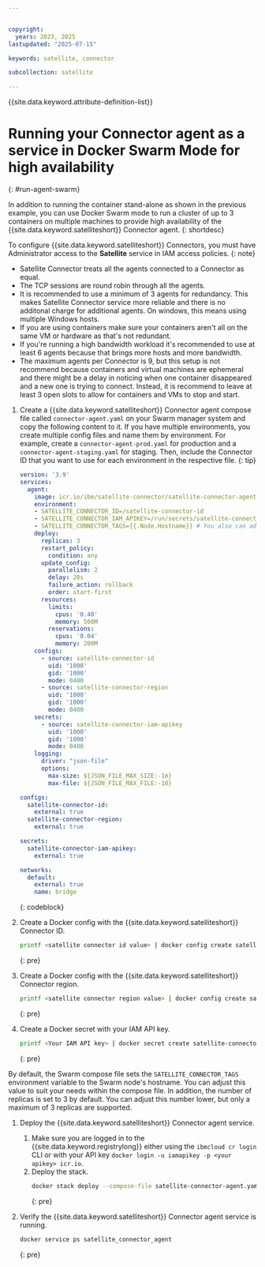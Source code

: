 ```yaml
---


copyright:
  years: 2023, 2025
lastupdated: "2025-07-15"

keywords: satellite, connector

subcollection: satellite

---
```


{{site.data.keyword.attribute-definition-list}}

# Running your Connector agent as a service in Docker Swarm Mode for high availability
{: #run-agent-swarm}

In addition to running the container stand-alone as shown in the previous example, you can use Docker Swarm mode to run a cluster of up to 3 containers on multiple machines to provide high availability of the {{site.data.keyword.satelliteshort}} Connector agent.
{: shortdesc}

To configure {{site.data.keyword.satelliteshort}} Connectors, you must have Administrator access to the **Satellite** service in IAM access policies.
{: note}

- Satellite Connector treats all the agents connected to a Connector as equal.
- The TCP sessions are round robin through all the agents.
- It is recommended to use a minimum of 3 agents for redundancy. This makes Satellite Connector service more reliable and there is no additonal charge for additional agents. On windows, this means using multiple Windows hosts.
- If you are using containers make sure your containers aren't all on the same VM or hardware as that's not redundant.
- If you're running a high bandwidth workload it's recommended to use at least 6 agents because that brings more hosts and more bandwidth.
- The maximum agents per Connector is 9, but this setup is not recommend because containers and virtual machines are ephemeral and there might be a delay in noticing when one container disappeared and a new one is trying to connect. Instead, it is recommend to leave at least 3 open slots to allow for containers and VMs to stop and start.

1. Create a {{site.data.keyword.satelliteshort}} Connector agent compose file called `connector-agent.yaml` on your Swarm manager system and copy the following content to it.
    If you have multiple environments, you create multiple config files and name them by environment. For example, create a `connector-agent-prod.yaml` for production and a `connector-agent-staging.yaml` for staging. Then, include the Connector ID that you want to use for each environment in the respective file.
    {: tip}

    ```yaml
    version: '3.9'
    services:
      agent:
        image: icr.io/ibm/satellite-connector/satellite-connector-agent:latest
        environment:
        - SATELLITE_CONNECTOR_ID=/satellite-connector-id
        - SATELLITE_CONNECTOR_IAM_APIKEY=/run/secrets/satellite-connector-iam-apikey
        - SATELLITE_CONNECTOR_TAGS={{.Node.Hostname}} # You also can add other details in this field. For example, SATELLITE_CONNECTOR_TAGS="Some text"
        deploy:
          replicas: 3
          restart_policy:
            condition: any
          update_config:
            parallelism: 2
            delay: 20s
            failure_action: rollback
            order: start-first
          resources:
            limits:
              cpus: '0.40'
              memory: 500M
            reservations:
              cpus: '0.04'
              memory: 200M 
        configs: 
          - source: satellite-connector-id
            uid: '1000'
            gid: '1000'
            mode: 0400
          - source: satellite-connector-region
            uid: '1000'     
            gid: '1000'     
            mode: 0400      
        secrets:
          - source: satellite-connector-iam-apikey
            uid: '1000'
            gid: '1000'
            mode: 0400
        logging:
          driver: "json-file"
          options:
            max-size: ${JSON_FILE_MAX_SIZE:-1m}
            max-file: ${JSON_FILE_MAX_FILE:-10}

    configs:
      satellite-connector-id:
        external: true
      satellite-connector-region:
        external: true

    secrets:
      satellite-connector-iam-apikey:
        external: true

    networks:
      default:
        external: true
        name: bridge
    ```
    {: codeblock}
  
1. Create a Docker config with the {{site.data.keyword.satelliteshort}} Connector ID.
    ```sh
    printf <satellite connector id value> | docker config create satellite-connector-id -
    ```
    {: pre}
  
1. Create a Docker config with the {{site.data.keyword.satelliteshort}} Connector region.
    ```sh
    printf <satellite connector region value> | docker config create satellite-connector-region -
    ```
    {: pre}
  
1. Create a Docker secret with your IAM API key.
    ```sh
    printf <Your IAM API key> | docker secret create satellite-connector-iam-apikey -
    ```
    {: pre}

By default, the Swarm compose file sets the `SATELLITE_CONNECTOR_TAGS` environment variable to the Swarm node's hostname. You can adjust this value to suit your needs within the compose file. In addition, the number of replicas is set to 3 by default. You can adjust this number lower, but only a maximum of 3 replicas are supported.

1. Deploy the {{site.data.keyword.satelliteshort}} Connector agent service.
      1. Make sure you are logged in to the {{site.data.keyword.registrylong}} either using the `ibmcloud cr login` CLI or with your API key `docker login -u iamapikey -p <your apikey> icr.io`.
      1. Deploy the stack.  
          ```sh
          docker stack deploy --compose-file satellite-connector-agent.yaml --with-registry-auth satellite_connector
          ```
          {: pre}  

1. Verify the {{site.data.keyword.satelliteshort}} Connector agent service is running.
    ```sh
    docker service ps satellite_connector_agent
    ```
    {: pre} 
    
    
    
